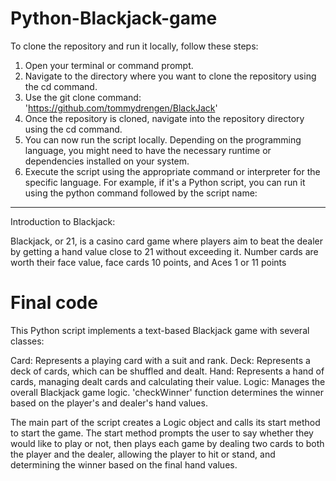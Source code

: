 # Python-Blackjack-game

To clone the repository and run it locally, follow these steps:
1) Open your terminal or command prompt. <br>
2) Navigate to the directory where you want to clone the repository using the cd command. <br> 
3) Use the git clone command:<br>
'https://github.com/tommydrengen/BlackJack'
4) Once the repository is cloned, navigate into the repository directory using the cd command. <br>
5) You can now run the script locally. Depending on the programming language, you might need to have the necessary runtime or dependencies installed on your system. <br>
6) Execute the script using the appropriate command or interpreter for the specific language. For example, if it's a Python script, you can run it using the python command followed by the script name:

<hr>
Introduction to Blackjack:

Blackjack, or 21, is a casino card game where players aim to beat the dealer by getting a hand value close to 21 without exceeding it. Number cards are worth their face value, face cards 10 points, and Aces 1 or 11 points

# Final code
This Python script implements a text-based Blackjack game with several classes:

Card: Represents a playing card with a suit and rank.
Deck: Represents a deck of cards, which can be shuffled and dealt.
Hand: Represents a hand of cards, managing dealt cards and calculating their value.
Logic: Manages the overall Blackjack game logic.
'checkWinner' function determines the winner based on the player's and dealer's hand values.

The main part of the script creates a Logic object and calls its start method to start the game. The start method prompts the user to say whether they would like to play or not, then plays each game by dealing two cards to both the player and the dealer, allowing the player to hit or stand, and determining the winner based on the final hand values.
